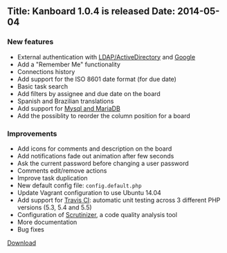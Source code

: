 Title: Kanboard 1.0.4 is released
Date: 2014-05-04
---

### New features

- External authentication with [LDAP/ActiveDirectory](/documentation/ldap-authentication) and [Google](/documentation/google-authentication)
- Add a "Remember Me" functionality
- Connections history
- Add support for the ISO 8601 date format (for due date)
- Basic task search
- Add filters by assignee and due date on the board
- Spanish and Brazilian translations
- Add support for [Mysql and MariaDB](/documentation/mysql-configuration)
- Add the possiblity to reorder the column position for a board

### Improvements

- Add icons for comments and description on the board
- Add notifications fade out animation after few seconds
- Ask the current password before changing a user password
- Comments edit/remove actions
- Improve task duplication
- New default config file: `config.default.php`
- Update Vagrant configuration to use Ubuntu 14.04
- Add support for [Travis CI](https://travis-ci.org/fguillot/kanboard): automatic unit testing across 3 different PHP versions (5.3, 5.4 and 5.5)
- Configuration of [Scrutinizer](https://scrutinizer-ci.com/g/fguillot/kanboard/), a code quality analysis tool
- More documentation
- Bug fixes

[Download](https://kanboard.net/kanboard-1.0.4.zip)

